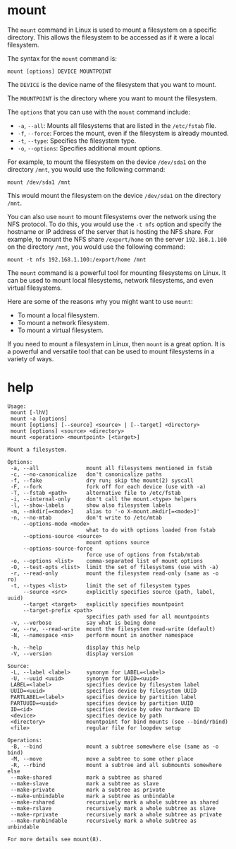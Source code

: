 # mount

The `mount` command in Linux is used to mount a filesystem on a specific directory. This allows the filesystem to be accessed as if it were a local filesystem.

The syntax for the `mount` command is:

```
mount [options] DEVICE MOUNTPOINT
```

The `DEVICE` is the device name of the filesystem that you want to mount.

The `MOUNTPOINT` is the directory where you want to mount the filesystem.

The `options` that you can use with the `mount` command include:

* `-a`, `--all`: Mounts all filesystems that are listed in the `/etc/fstab` file.
* `-f`, `--force`: Forces the mount, even if the filesystem is already mounted.
* `-t`, `--type`: Specifies the filesystem type.
* `-o`, `--options`: Specifies additional mount options.

For example, to mount the filesystem on the device `/dev/sda1` on the directory `/mnt`, you would use the following command:

```
mount /dev/sda1 /mnt
```

This would mount the filesystem on the device `/dev/sda1` on the directory `/mnt`.

You can also use `mount` to mount filesystems over the network using the NFS protocol. To do this, you would use the `-t nfs` option and specify the hostname or IP address of the server that is hosting the NFS share. For example, to mount the NFS share `/export/home` on the server `192.168.1.100` on the directory `/mnt`, you would use the following command:

```
mount -t nfs 192.168.1.100:/export/home /mnt
```

The `mount` command is a powerful tool for mounting filesystems on Linux. It can be used to mount local filesystems, network filesystems, and even virtual filesystems.

Here are some of the reasons why you might want to use `mount`:

* To mount a local filesystem.
* To mount a network filesystem.
* To mount a virtual filesystem.

If you need to mount a filesystem in Linux, then `mount` is a great option. It is a powerful and versatile tool that can be used to mount filesystems in a variety of ways.



# help

```
Usage:
 mount [-lhV]
 mount -a [options]
 mount [options] [--source] <source> | [--target] <directory>
 mount [options] <source> <directory>
 mount <operation> <mountpoint> [<target>]

Mount a filesystem.

Options:
 -a, --all               mount all filesystems mentioned in fstab
 -c, --no-canonicalize   don't canonicalize paths
 -f, --fake              dry run; skip the mount(2) syscall
 -F, --fork              fork off for each device (use with -a)
 -T, --fstab <path>      alternative file to /etc/fstab
 -i, --internal-only     don't call the mount.<type> helpers
 -l, --show-labels       show also filesystem labels
 -m, --mkdir[=<mode>]    alias to '-o X-mount.mkdir[=<mode>]'
 -n, --no-mtab           don't write to /etc/mtab
     --options-mode <mode>
                         what to do with options loaded from fstab
     --options-source <source>
                         mount options source
     --options-source-force
                         force use of options from fstab/mtab
 -o, --options <list>    comma-separated list of mount options
 -O, --test-opts <list>  limit the set of filesystems (use with -a)
 -r, --read-only         mount the filesystem read-only (same as -o ro)
 -t, --types <list>      limit the set of filesystem types
     --source <src>      explicitly specifies source (path, label, uuid)
     --target <target>   explicitly specifies mountpoint
     --target-prefix <path>
                         specifies path used for all mountpoints
 -v, --verbose           say what is being done
 -w, --rw, --read-write  mount the filesystem read-write (default)
 -N, --namespace <ns>    perform mount in another namespace

 -h, --help              display this help
 -V, --version           display version

Source:
 -L, --label <label>     synonym for LABEL=<label>
 -U, --uuid <uuid>       synonym for UUID=<uuid>
 LABEL=<label>           specifies device by filesystem label
 UUID=<uuid>             specifies device by filesystem UUID
 PARTLABEL=<label>       specifies device by partition label
 PARTUUID=<uuid>         specifies device by partition UUID
 ID=<id>                 specifies device by udev hardware ID
 <device>                specifies device by path
 <directory>             mountpoint for bind mounts (see --bind/rbind)
 <file>                  regular file for loopdev setup

Operations:
 -B, --bind              mount a subtree somewhere else (same as -o bind)
 -M, --move              move a subtree to some other place
 -R, --rbind             mount a subtree and all submounts somewhere else
 --make-shared           mark a subtree as shared
 --make-slave            mark a subtree as slave
 --make-private          mark a subtree as private
 --make-unbindable       mark a subtree as unbindable
 --make-rshared          recursively mark a whole subtree as shared
 --make-rslave           recursively mark a whole subtree as slave
 --make-rprivate         recursively mark a whole subtree as private
 --make-runbindable      recursively mark a whole subtree as unbindable

For more details see mount(8).
```
